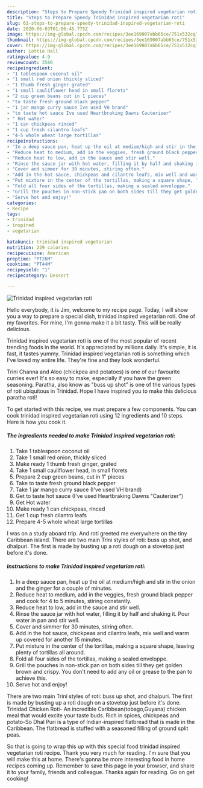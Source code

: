 ```yaml
---
description: "Steps to Prepare Speedy Trinidad inspired vegetarian roti"
title: "Steps to Prepare Speedy Trinidad inspired vegetarian roti"
slug: 61-steps-to-prepare-speedy-trinidad-inspired-vegetarian-roti
date: 2020-06-03T01:06:45.775Z
image: https://img-global.cpcdn.com/recipes/3ee169007abb65ce/751x532cq70/trinidad-inspired-vegetarian-roti-recipe-main-photo.jpg
thumbnail: https://img-global.cpcdn.com/recipes/3ee169007abb65ce/751x532cq70/trinidad-inspired-vegetarian-roti-recipe-main-photo.jpg
cover: https://img-global.cpcdn.com/recipes/3ee169007abb65ce/751x532cq70/trinidad-inspired-vegetarian-roti-recipe-main-photo.jpg
author: Lottie Hall
ratingvalue: 4.9
reviewcount: 3580
recipeingredient:
- "1 tablespoon coconut oil"
- "1 small red onion thickly sliced"
- "1 thumb fresh ginger grated"
- "1 small cauliflower head in small florets"
- "2 cup green beans cut in 1 pieces"
- "to taste fresh ground black pepper"
- "1 jar mango curry sauce Ive used VH brand"
- "to taste hot sauce Ive used Heartbraking Dawns Cauterizer"
- " Hot water"
- "1 can chickpeas rinced"
- "1 cup fresh cilantro leafs"
- "4-5 whole wheat large tortillas"
recipeinstructions:
- "In a deep sauce pan, heat up the oil at medium/high and stir in the onion and the ginger for a couple of minutes."
- "Reduce heat to medium, add in the veggies, fresh ground black pepper and cook for 4 to 5 minutes, stiring constantly."
- "Reduce heat to low, add in the sauce and stir well."
- "Rinse the sauce jar with hot water, filling it by half and shaking it. Pour water in pan and stir well."
- "Cover and simmer for 30 minutes, stiring often."
- "Add in the hot sauce, chickpeas and cilantro leafs, mix well and warm up covered for another 15 minutes."
- "Put mixture in the center of the tortillas, making a square shape, leaving plenty of tortillas all around."
- "Fold all four sides of the tortillas, making a sealed enveloppe."
- "Grill the pouches in non-stick pan on both sides till they get golden brown and crispy. You don&#39;t need to add any oil or grease to the pan to achieve this."
- "Serve hot and enjoy!"
categories:
- Recipe
tags:
- trinidad
- inspired
- vegetarian

katakunci: trinidad inspired vegetarian 
nutrition: 229 calories
recipecuisine: American
preptime: "PT26M"
cooktime: "PT44M"
recipeyield: "1"
recipecategory: Dessert

---
```



![Trinidad inspired vegetarian roti](https://img-global.cpcdn.com/recipes/3ee169007abb65ce/751x532cq70/trinidad-inspired-vegetarian-roti-recipe-main-photo.jpg)

Hello everybody, it is Jim, welcome to my recipe page. Today, I will show you a way to prepare a special dish, trinidad inspired vegetarian roti. One of my favorites. For mine, I'm gonna make it a bit tasty. This will be really delicious.

Trinidad inspired vegetarian roti is one of the most popular of recent trending foods in the world. It's appreciated by millions daily. It's simple, it is fast, it tastes yummy. Trinidad inspired vegetarian roti is something which I've loved my entire life. They're fine and they look wonderful.

Trini Channa and Aloo (chickpea and potatoes) is one of our favourite curries ever! It&#39;s so easy to make, especially if you have the green seasoning. Paratha, also know as &#34;buss up shot&#34; is one of the various types of roti ubiquitous in Trinidad. Hope I have inspired you to make this delicious paratha roti!


To get started with this recipe, we must prepare a few components. You can cook trinidad inspired vegetarian roti using 12 ingredients and 10 steps. Here is how you cook it.

<!--inarticleads1-->

##### The ingredients needed to make Trinidad inspired vegetarian roti:

1. Take 1 tablespoon coconut oil
1. Take 1 small red onion, thickly sliced
1. Make ready 1 thumb fresh ginger, grated
1. Take 1 small cauliflower head, in small florets
1. Prepare 2 cup green beans, cut in 1&#34; pieces
1. Take to taste fresh ground black pepper
1. Take 1 jar mango curry sauce (I&#39;ve used VH brand)
1. Get to taste hot sauce (I&#39;ve used Heartbraking Dawns &#34;Cauterizer&#34;)
1. Get  Hot water
1. Make ready 1 can chickpeas, rinced
1. Get 1 cup fresh cilantro leafs
1. Prepare 4-5 whole wheat large tortillas


I was on a study aboard trip. And roti greeted me everywhere on the tiny Caribbean island. There are two main Trini styles of roti: buss up shot, and dhalpuri. The first is made by busting up a roti dough on a stovetop just before it&#39;s done. 

<!--inarticleads2-->

##### Instructions to make Trinidad inspired vegetarian roti:

1. In a deep sauce pan, heat up the oil at medium/high and stir in the onion and the ginger for a couple of minutes.
1. Reduce heat to medium, add in the veggies, fresh ground black pepper and cook for 4 to 5 minutes, stiring constantly.
1. Reduce heat to low, add in the sauce and stir well.
1. Rinse the sauce jar with hot water, filling it by half and shaking it. Pour water in pan and stir well.
1. Cover and simmer for 30 minutes, stiring often.
1. Add in the hot sauce, chickpeas and cilantro leafs, mix well and warm up covered for another 15 minutes.
1. Put mixture in the center of the tortillas, making a square shape, leaving plenty of tortillas all around.
1. Fold all four sides of the tortillas, making a sealed enveloppe.
1. Grill the pouches in non-stick pan on both sides till they get golden brown and crispy. You don&#39;t need to add any oil or grease to the pan to achieve this.
1. Serve hot and enjoy!


There are two main Trini styles of roti: buss up shot, and dhalpuri. The first is made by busting up a roti dough on a stovetop just before it&#39;s done. Trinidad Chicken Roti- An incredible Caribbean(tobago,Guyana) chicken meal that would excite your taste buds. Rich in spices, chickpeas and potato-So Dhal Puri is a type of Indian-inspired flatbread that is made in the Caribbean. The flatbread is stuffed with a seasoned filling of ground split peas. 

So that is going to wrap this up with this special food trinidad inspired vegetarian roti recipe. Thank you very much for reading. I'm sure that you will make this at home. There's gonna be more interesting food in home recipes coming up. Remember to save this page in your browser, and share it to your family, friends and colleague. Thanks again for reading. Go on get cooking!
